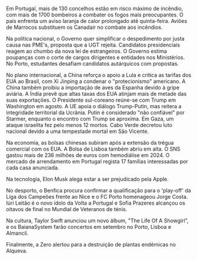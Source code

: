 Em Portugal, mais de 130 concelhos estão em risco máximo de incêndio, com mais de 1700 bombeiros a combater os fogos mais preocupantes. O país enfrenta um aviso laranja de calor prolongado até quinta-feira. Aviões de Marrocos substituem os Canadair no combate aos incêndios.

Na política nacional, o Governo quer simplificar o despedimento por justa causa nas PME's, proposta que a UGT rejeita. Candidatos presidenciais reagem ao chumbo da nova lei de estrangeiros. O Governo estima poupanças com o corte de cargos dirigentes e entidades nos Ministérios. No Porto, estudantes desafiam candidatos autárquicos com propostas.

No plano internacional, a China reforça o apoio a Lula e critica as tarifas dos EUA ao Brasil, com Xi Jinping a condenar o "protecionismo" americano. A China também proibiu a importação de aves da Espanha devido à gripe aviária. A Índia prevê que altas taxas dos EUA atinjam mais de metade das suas exportações. O Presidente sul-coreano reúne-se com Trump em Washington em agosto. A UE apoia o diálogo Trump-Putin, mas reitera a integridade territorial da Ucrânia. Putin é considerado "não confiável" por Starmer, enquanto o encontro com Trump se aproxima. Em Gaza, um ataque israelita fez pelo menos 12 mortos. Cabo Verde decretou luto nacional devido a uma tempestade mortal em São Vicente.

Na economia, as bolsas chinesas subiram após a extensão da trégua comercial com os EUA. A Bolsa de Lisboa também abriu em alta. O SNS gastou mais de 236 milhões de euros com hemodiálise em 2024. O mercado de arrendamento em Portugal regista 17 famílias interessadas por cada casa anunciada.

Na tecnologia, Elon Musk alega estar a ser prejudicado pela Apple.

No desporto, o Benfica procura confirmar a qualificação para o 'play-off' da Liga dos Campeões frente ao Nice e o FC Porto homenageou Jorge Costa. Iúri Leitão é o novo ídolo da Volta a Portugal e Sofia Prazeres alcançou os oitavos de final no Mundial de Veteranos de ténis.

Na cultura, Taylor Swift anunciou um novo álbum, "The Life Of A Showgirl", e os BaianaSystem farão concertos em setembro no Porto, Lisboa e Almancil.

Finalmente, a Zero alertou para a destruição de plantas endémicas no Alqueva.